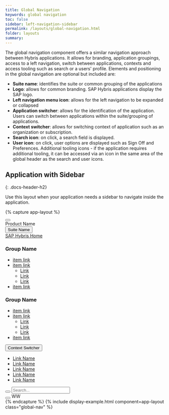 ```yaml
---
title: Global Navigation
keywords: global navigation
toc: false
sidebar: left-navigation-sidebar
permalink: /layouts/global-navigation.html
folder: layouts
summary:
---
```

The global navigation component offers a similar navigation approach between Hybris applications. It allows for branding, application groupings, access to a left navigation, switch between applications, contexts and access tooling such as search or a users' profile.
Elements and positioning in the global navigation are optional but included are:

* **Suite name**: identifies the suite or common grouping of the applications
* **Logo**: allows for common branding. SAP Hybris applications display the SAP logo.
* **Left navigation menu icon**: allows for the left navigation to be expanded or collapsed
* **Application switcher**: allows for the identification of the application. Users can switch between applications within the suite/grouping of applications.
* **Context switcher**: allows for switching context of application such as an organization or subscription.
* **Search icon**: on click, a search field is displayed.
* **User icon**: on click, user options are displayed such as Sign Off and Preferences.
Additional tooling icons - if the application requires additional tooling, it can be accessed via an icon in the same area of the global header as the search and user icons.

## Application with Sidebar
{: .docs-header-h2}

Use this layout when your application needs a sidebar to navigate inside the application.

{% capture app-layout %}
<nav class="fd-global-nav">
   <div class="fd-global-nav__group fd-global-nav__group--left">
      <div class="fd-global-nav__side-menu">
         <button class=" fd-button--secondary fd-button--l sap-icon--menu2 fd-global-nav__btn" aria-label="BUTTON_LABEL"></button>
      </div>
      <div class="fd-global-nav__logo fd-has-margin-left-none"></div>
      <div class="fd-global-nav__product-name">
         Product Name
      </div>
   </div>
   <div class="fd-global-nav__group fd-global-nav__launchpad">
      <button class=" fd-button--secondary fd-button--l" aria-label="BUTTON_LABEL" aria-haspopup="true" aria-controls="launchpad">Suite Name</button>
      <nav class="fd-mega-menu" aria-hidden="true" id="launchpad">
         <div class="fd-mega-menu__header">
            <a href="#" class="fd-mega-menu__header-link sap-icon--home">SAP Hybris Home</a>
         </div>
         <div class="fd-mega-menu__group">
            <h1 class="fd-mega-menu__title">Group Name</h1>
            <ul class="fd-mega-menu__list">
               <li class="fd-mega-menu__item"><a class="fd-mega-menu__link" href="#">
                  item link
                  </a>
               </li>
               <li class="fd-mega-menu__item">
                  <a class="fd-mega-menu__link has-child" href="#" aria-controls="OribD921" aria-haspopup="true">
                  item link
                  </a>
                  <ul class="fd-mega-menu__sublist" id="OribD921" aria-hidden="true">
                     <li class="fd-mega-menu__subitem">
                        <a class="fd-mega-menu__sublink" href="#">
                        Link
                        </a>
                     </li>
                     <li class="fd-mega-menu__subitem">
                        <a class="fd-mega-menu__sublink" href="#">
                        Link
                        </a>
                     </li>
                     <li class="fd-mega-menu__subitem">
                        <a class="fd-mega-menu__sublink" href="#">
                        Link
                        </a>
                     </li>
                  </ul>
               </li>
               <li class="fd-mega-menu__item"><a class="fd-mega-menu__link" href="#">
                  item link
                  </a>
               </li>
            </ul>
         </div>
         <div class="fd-mega-menu__group">
            <h1 class="fd-mega-menu__title">Group Name</h1>
            <ul class="fd-mega-menu__list">
               <li class="fd-mega-menu__item"><a class="fd-mega-menu__link" href="#">
                  item link
                  </a>
               </li>
               <li class="fd-mega-menu__item">
                  <a class="fd-mega-menu__link has-child" href="#" aria-controls="EAahz812" aria-haspopup="true">
                  item link
                  </a>
                  <ul class="fd-mega-menu__sublist" id="EAahz812" aria-hidden="true">
                     <li class="fd-mega-menu__subitem">
                        <a class="fd-mega-menu__sublink" href="#">
                        Link
                        </a>
                     </li>
                     <li class="fd-mega-menu__subitem">
                        <a class="fd-mega-menu__sublink" href="#">
                        Link
                        </a>
                     </li>
                     <li class="fd-mega-menu__subitem">
                        <a class="fd-mega-menu__sublink" href="#">
                        Link
                        </a>
                     </li>
                  </ul>
               </li>
               <li class="fd-mega-menu__item"><a class="fd-mega-menu__link" href="#">
                  item link
                  </a>
               </li>
            </ul>
         </div>
      </nav>
   </div>
   <div class="fd-global-nav__group fd-global-nav__group--right">
      <div class="fd-global-nav__context-menu">
         <div class="fd-dropdown">
            <button class="fd-dropdown__control fd-button--toolbar" aria-controls="ue8pW363" aria-expanded="false" aria-haspopup="true">
            Context Switcher
            </button>
            <nav class="fd-dropdown__menu" aria-hidden="true" id="ue8pW363">
               <ul class="fd-dropdown__list">
                 <li><a href="#" class="fd-dropdown__item">Link Name</a></li>
                 <li><a href="#" class="fd-dropdown__item">Link Name</a></li>
                 <li><a href="#" class="fd-dropdown__item">Link Name</a></li>
                 <li><a href="#" class="fd-dropdown__item">Link Name</a></li>
                 <li><a href="#" class="fd-dropdown__item">Link Name</a></li>
               </ul>
            </nav>
         </div>
      </div>
      <div class="fd-global-nav__actions">
         <div class="fd-global-nav__search">
            <button class=" fd-button--secondary fd-button--m sap-icon--search fd-global-nav__btn" aria-label="BUTTON_LABEL" aria-controls="CEBAq170" aria-haspopup="true" aria-expanded="false"></button>
            <input type="text" class="fd-form__control" id="CEBAq170" aria-hidden="true" placeholder="Search... ">
         </div>
         <button class=" fd-button--secondary fd-button--m sap-icon--action-settings fd-global-nav__btn" aria-label="BUTTON_LABEL"></button>
         <span class=" fd-identifier--s fd-identifier--circle fd-has-margin-right-xs">WW</span>
      </div>
   </div>
</nav>
{% endcapture %}
{% include display-example.html component=app-layout class="global-nav" %}
